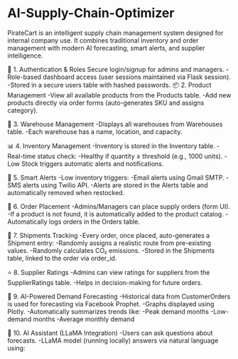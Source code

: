 # AI-Supply-Chain-Optimizer
PirateCart is an intelligent supply chain management system designed for internal company use. It combines traditional inventory and order management with modern AI forecasting, smart alerts, and supplier intelligence.

🔐 1. Authentication & Roles
Secure login/signup for admins and managers.
   -Role-based dashboard access (user sessions maintained via Flask session).
   -Stored in a secure users table with hashed passwords.
📦 2. Product Management
   -View all available products from the Products table.
   -Add new products directly via order forms (auto-generates SKU and assigns category).

🏢 3. Warehouse Management
   -Displays all warehouses from Warehouses table.
   -Each warehouse has a name, location, and capacity.

📊 4. Inventory Management
   -Inventory is stored in the Inventory table.
   -Real-time status check:
   -Healthy if quantity ≥ threshold (e.g., 1000 units).
   -Low Stock triggers automatic alerts and notifications.

🚨 5. Smart Alerts
   -Low inventory triggers:
   -Email alerts using Gmail SMTP.
   -SMS alerts using Twilio API.
   -Alerts are stored in the Alerts table and automatically removed when restocked.

🧾 6. Order Placement
   -Admins/Managers can place supply orders (form UI).
   -If a product is not found, it is automatically added to the product catalog.
   -Automatically logs orders in the Orders table.

🚚 7. Shipments Tracking
   -Every order, once placed, auto-generates a Shipment entry:
   -Randomly assigns a realistic route from pre-existing values.
   -Randomly calculates CO₂ emissions.
   -Stored in the Shipments table, linked to the order via order_id.

⭐ 8. Supplier Ratings
   -Admins can view ratings for suppliers from the SupplierRatings table.
   -Helps in decision-making for future orders.

🧮 9. AI-Powered Demand Forecasting
   -Historical data from CustomerOrders is used for forecasting via Facebook Prophet.
   -Graphs displayed using Plotly.
   -Automatically summarizes trends like:
   -Peak demand months
   -Low-demand months
   -Average monthly demand

💬 10. AI Assistant (LLaMA Integration)
   -Users can ask questions about forecasts.
   -LLaMA model (running locally) answers via natural language using:


